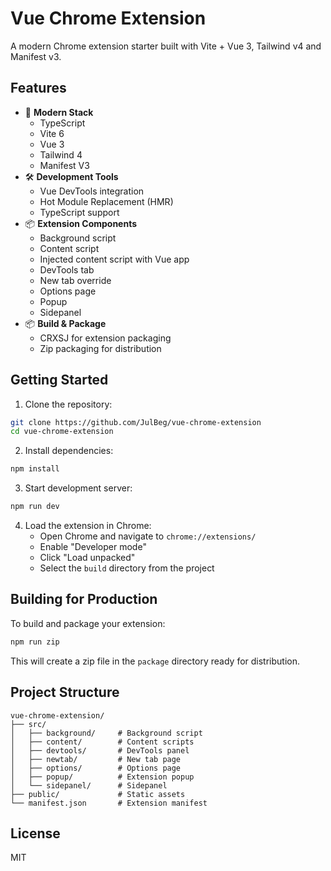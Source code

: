 # Vue Chrome Extension

A modern Chrome extension starter built with Vite + Vue 3, Tailwind v4 and Manifest v3.

## Features

- 🚀 **Modern Stack**
  - TypeScript
  - Vite 6
  - Vue 3
  - Tailwind 4
  - Manifest V3
- 🛠️ **Development Tools**
  - Vue DevTools integration
  - Hot Module Replacement (HMR)
  - TypeScript support
- 📦 **Extension Components**
  - Background script
  - Content script
  - Injected content script with Vue app
  - DevTools tab
  - New tab override
  - Options page
  - Popup
  - Sidepanel
- 📦 **Build & Package**
  - CRXSJ for extension packaging
  - Zip packaging for distribution

## Getting Started

1. Clone the repository:

```bash
git clone https://github.com/JulBeg/vue-chrome-extension
cd vue-chrome-extension
```

2. Install dependencies:

```bash
npm install
```

3. Start development server:

```bash
npm run dev
```

4. Load the extension in Chrome:
   - Open Chrome and navigate to `chrome://extensions/`
   - Enable "Developer mode"
   - Click "Load unpacked"
   - Select the `build` directory from the project

## Building for Production

To build and package your extension:

```bash
npm run zip
```

This will create a zip file in the `package` directory ready for distribution.

## Project Structure

```
vue-chrome-extension/
├── src/
│   ├── background/     # Background script
│   ├── content/        # Content scripts
│   ├── devtools/       # DevTools panel
│   ├── newtab/         # New tab page
│   ├── options/        # Options page
│   ├── popup/          # Extension popup
│   └── sidepanel/      # Sidepanel
├── public/             # Static assets
└── manifest.json       # Extension manifest
```

## License

MIT
